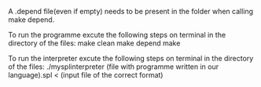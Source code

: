 A .depend file(even if empty) needs to be present in the folder when calling make depend.

To run the programme excute the following steps on terminal in the directory of the files:
make clean
make depend
make

To run the interpreter excute the following steps on terminal in the directory of the files:
./mysplinterpreter (file with programme written in our language).spl < (input file of the correct format)
